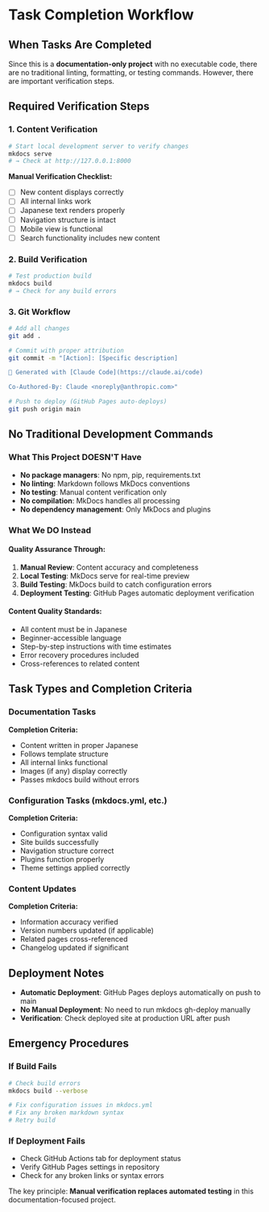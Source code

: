 # Task Completion Workflow

## When Tasks Are Completed

Since this is a **documentation-only project** with no executable code, there are no traditional linting, formatting, or testing commands. However, there are important verification steps.

## Required Verification Steps

### 1. Content Verification
```bash
# Start local development server to verify changes
mkdocs serve
# → Check at http://127.0.0.1:8000
```

**Manual Verification Checklist:**
- [ ] New content displays correctly
- [ ] All internal links work
- [ ] Japanese text renders properly
- [ ] Navigation structure is intact
- [ ] Mobile view is functional
- [ ] Search functionality includes new content

### 2. Build Verification
```bash
# Test production build
mkdocs build
# → Check for any build errors
```

### 3. Git Workflow
```bash
# Add all changes
git add .

# Commit with proper attribution
git commit -m "[Action]: [Specific description]

🤖 Generated with [Claude Code](https://claude.ai/code)

Co-Authored-By: Claude <noreply@anthropic.com>"

# Push to deploy (GitHub Pages auto-deploys)
git push origin main
```

## No Traditional Development Commands

### What This Project DOESN'T Have
- **No package managers**: No npm, pip, requirements.txt
- **No linting**: Markdown follows MkDocs conventions
- **No testing**: Manual content verification only
- **No compilation**: MkDocs handles all processing
- **No dependency management**: Only MkDocs and plugins

### What We DO Instead

#### Quality Assurance Through:
1. **Manual Review**: Content accuracy and completeness
2. **Local Testing**: MkDocs serve for real-time preview
3. **Build Testing**: MkDocs build to catch configuration errors
4. **Deployment Testing**: GitHub Pages automatic deployment verification

#### Content Quality Standards:
- All content must be in Japanese
- Beginner-accessible language
- Step-by-step instructions with time estimates
- Error recovery procedures included
- Cross-references to related content

## Task Types and Completion Criteria

### Documentation Tasks
**Completion Criteria:**
- Content written in proper Japanese
- Follows template structure
- All internal links functional
- Images (if any) display correctly
- Passes mkdocs build without errors

### Configuration Tasks (mkdocs.yml, etc.)
**Completion Criteria:**
- Configuration syntax valid
- Site builds successfully
- Navigation structure correct
- Plugins function properly
- Theme settings applied correctly

### Content Updates
**Completion Criteria:**
- Information accuracy verified
- Version numbers updated (if applicable)
- Related pages cross-referenced
- Changelog updated if significant

## Deployment Notes

- **Automatic Deployment**: GitHub Pages deploys automatically on push to main
- **No Manual Deployment**: No need to run mkdocs gh-deploy manually
- **Verification**: Check deployed site at production URL after push

## Emergency Procedures

### If Build Fails
```bash
# Check build errors
mkdocs build --verbose

# Fix configuration issues in mkdocs.yml
# Fix any broken markdown syntax
# Retry build
```

### If Deployment Fails
- Check GitHub Actions tab for deployment status
- Verify GitHub Pages settings in repository
- Check for any broken links or syntax errors

The key principle: **Manual verification replaces automated testing** in this documentation-focused project.
